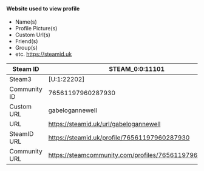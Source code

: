 #### Website used to view profile
* Name(s)
* Profile Picture(s)
* Custom Url(s)
* Friend(s)
* Group(s)
* etc.
https://steamid.uk

Steam ID | STEAM_0:0:11101
----- | -----
Steam3 | [U:1:22202]
Community ID | 76561197960287930
Custom URL | gabelogannewell
URL | https://steamid.uk/url/gabelogannewell
SteamID URL | https://steamid.uk/profile/76561197960287930
Community URL | https://steamcommunity.com/profiles/76561197960287930
